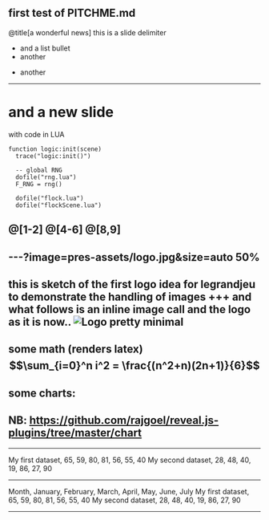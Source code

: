 first test of PITCHME.md
---
@title[a wonderful news]
this is a slide delimiter
- and a list bullet
- another

* another
---
# and a new slide
with code in LUA
```
function logic:init(scene)
  trace("logic:init()")

  -- global RNG
  dofile("rng.lua")
  F_RNG = rng()

  dofile("flock.lua")
  dofile("flockScene.lua")

```
@[1-2]
@[4-6]
@[8,9]
---
---?image=pres-assets/logo.jpg&size=auto 50%
---
this is sketch of the first logo idea for legrandjeu
to demonstrate the handling of images
+++
and what follows is an inline image call
and the logo as it is now..
![Logo](http://legrandjeu.net/wp-content/uploads/2017/06/cropped-loghino-sito-le-grand-jeu-10-2.png)
pretty minimal
---
some math (renders latex)
$$\sum_{i=0}^n i^2 = \frac{(n^2+n)(2n+1)}{6}$$
---
## some charts:
NB: https://github.com/rajgoel/reveal.js-plugins/tree/master/chart
---

<canvas data-chart="line">
<!--
{
 "data": {
  "labels": ["January"," February"," March"," April"," May"," June"," July"],
  "datasets": [
   {
    "data":[65,59,80,81,56,55,40],
    "label":"My first dataset","backgroundColor":"rgba(20,220,220,.8)"
   },
   {
    "data":[28,48,40,19,86,27,90],
    "label":"My second dataset","backgroundColor":"rgba(220,120,120,.8)"
   }
  ]
 },
 "options": { "responsive": "true" }
}
-->
</canvas>

---

<canvas class="stretch" data-chart="bar">
My first dataset, 65, 59, 80, 81, 56, 55, 40
<!-- This is a comment that will be ignored -->
My second dataset, 28, 48, 40, 19, 86, 27, 90
<!--
{
 "data" : {
  "labels" : ["January", "February", "March", "April", "May", "June", "July"],
  "datasets" : [{ "borderColor": "#0f0", "borderDash": ["5","10"] }, { "borderColor": "#0ff" } ]
 }
}
-->
</canvas>

---

<canvas data-chart="radar">
Month, January, February, March, April, May, June, July
My first dataset, 65, 59, 80, 81, 56, 55, 40
My second dataset, 28, 48, 40, 19, 86, 27, 90
</canvas>

---
